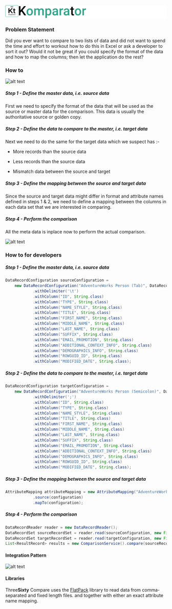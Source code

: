 ![alt text](https://github.com/markash/komparator/raw/master/ui/src/main/resources/kt-logo.png "Komparator") 

### Problem Statement
Did you ever want to compare to two lists of data and did not want to spend the time and effort to workout how to do this in Excel or ask a developer to sort it out? 
Would it not be great if you could specify the format of the data and how to map the columns; then let the application do the rest?

### How to

![alt text](http://res.cloudinary.com/yellowfire/image/upload/v1499160515/compare-setup_brvm8i.png "Setup")

##### Step 1 - Define the master data, i.e. source data
First we need to specify the format of the data that will be used as the source or master data for the comparison. This data is usually the authoritative source or golden copy.

##### Step 2 - Define the data to compare to the master, i.e. target data
Next we need to do the same for the target data which we suspect has :- 
- More records than the source data

- Less records than the source data

- Mismatch data between the source and target

##### Step 3 - Define the mapping between the source and target data
Since the source and target data might differ in format and attribute names defined in steps 1 & 2, we need to define a mapping between the columns in each data set that we are interested in comparing. 

##### Step 4 - Perform the comparison
All the meta data is inplace now to perform the actual comparison.

![alt text](http://res.cloudinary.com/yellowfire/image/upload/v1499160659/compare-differences_lajw9t.png "Differences")

### How to for developers
##### Step 1 - Define the master data, i.e. source data

```java
DataRecordConfiguration sourceConfiguration =
    new DataRecordConfiguration("AdventureWorks Person (Tab)", DataRecordFileType.DELIMITED)
            .withDelimiter('\t')
            .withColumn("ID", String.class)
            .withColumn("TYPE", String.class)
            .withColumn("NAME_STYLE", String.class)
            .withColumn("TITLE", String.class)
            .withColumn("FIRST_NAME", String.class)
            .withColumn("MIDDLE_NAME", String.class)
            .withColumn("LAST_NAME", String.class)
            .withColumn("SUFFIX", String.class)
            .withColumn("EMAIL_PROMOTION", String.class)
            .withColumn("ADDITIONAL_CONTEXT_INFO", String.class)
            .withColumn("DEMOGRAPHICS_INFO", String.class)
            .withColumn("ROWGUID_ID", String.class)
            .withColumn("MODIFIED_DATE", String.class);
```
##### Step 2 - Define the data to compare to the master, i.e. target data

```java
DataRecordConfiguration targetConfiguration =
    new DataRecordConfiguration("AdventureWorks Person (Semicolon)", DataRecordFileType.DELIMITED)
            .withDelimiter(';')
            .withColumn("ID", String.class)
            .withColumn("TYPE", String.class)
            .withColumn("NAME_STYLE", String.class)
            .withColumn("TITLE", String.class)
            .withColumn("FIRST_NAME", String.class)
            .withColumn("MIDDLE_NAME", String.class)
            .withColumn("LAST_NAME", String.class)
            .withColumn("SUFFIX", String.class)
            .withColumn("EMAIL_PROMOTION", String.class)
            .withColumn("ADDITIONAL_CONTEXT_INFO", String.class)
            .withColumn("DEMOGRAPHICS_INFO", String.class)
            .withColumn("ROWGUID_ID", String.class)
            .withColumn("MODIFIED_DATE", String.class);
```

##### Step 3 - Define the mapping between the source and target data

```java
AttributeMapping attributeMapping = new AttributeMapping("AdventureWorks Person Mapping")
            .source(configuration)
            .mapTo(configuration); 
```

##### Step 4 - Perform the comparison

```java
DataRecordReader reader = new DataRecordReader();
DataRecordSet sourceRecordSet = reader.read(sourceConfiguration, new FileReader(sourceFile));
DataRecordSet targetRecordSet = reader.read(targetConfiguration, new FileReader(targetFile));
List<ResultRecord> results = new ComparisonService().compare(sourceRecordSet, targetRecordSet, attributeMapping);
```

#### Integration Pattern

![alt text](http://res.cloudinary.com/yellowfire/image/upload/v1499160835/integration_jdfxa0.svg "Diagram")

#### Libraries
Three**Sixty** Compare uses the [FlatPack](http://flatpack.sourceforge.net) library to read data from comma-separated and fixed length files. and together with either an exact attribute name mapping.  
